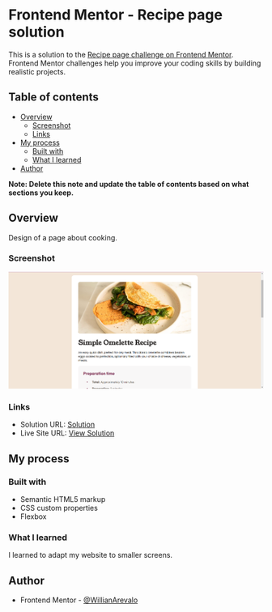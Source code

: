 # Frontend Mentor - Recipe page solution

This is a solution to the [Recipe page challenge on Frontend Mentor](https://www.frontendmentor.io/challenges/recipe-page-KiTsR8QQKm). Frontend Mentor challenges help you improve your coding skills by building realistic projects.

## Table of contents

- [Overview](#overview)
  - [Screenshot](#screenshot)
  - [Links](#links)
- [My process](#my-process)
  - [Built with](#built-with)
  - [What I learned](#what-i-learned)
- [Author](#author)

**Note: Delete this note and update the table of contents based on what sections you keep.**

## Overview

Design of a page about cooking.

### Screenshot

![](design/screenshot.png)

### Links

- Solution URL: [Solution](https://www.frontendmentor.io/solutions/responsive-recibe-page-main-CCUry_Jzir)
- Live Site URL: [View Solution](https://projects-html-css-js-hazel.vercel.app/frontend-mentor-solutions/recipe-page-main/index.html)

## My process

### Built with

- Semantic HTML5 markup
- CSS custom properties
- Flexbox

### What I learned

I learned to adapt my website to smaller screens.

## Author

- Frontend Mentor - [@WillianArevalo](https://www.frontendmentor.io/profile/WillianArevalo)

